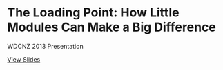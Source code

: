 # The Loading Point: How Little Modules Can Make a Big Difference

WDCNZ 2013 Presentation

[View Slides](http://zenp.azurewebsites.net/index.html?slides=https://raw.github.com/wrumsby/wdcnz-2013/master/)
